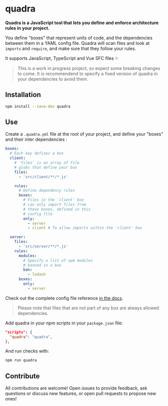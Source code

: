 # quadra

**Quadra is a JavaScript tool that lets you define and enforce architecture rules in your project.**

You define "boxes" that represent units of code, and the dependencies between them in a YAML config file. Quadra will scan files and look at `imports` and `require`, and make sure that they follow your rules.

It supports JavaScript, TypeScript and Vue SFC files :sparkles:

> This is a work in progress project, so expect some breaking changes to come. It is recommendend to specify a fixed version of quadra in your dependencies to avoid them.

## Installation

```bash
npm install --save-dev quadra
```

## Use
Create a `.quadra.yml` file at the root of your project, and define your "boxes" and their inter dependencies :

```yml
boxes:
  # Each key defines a box
  client:
    # 'files' is an array of file
    # globs that define your box
    files:
      - 'src/client/**/*.js'

    rules:
      # Define dependency rules
      boxes:
        # Files in the `client` box
        # can only import files from
        # these boxes, defined in this
        # config file
        only:
          - server
          - client # To allow imports within the 'client' box

  server:
    files:
      - 'src/server/**/*.js'
    rules:
      modules:
        # Specify a list of npm modules
        # banned in a box
        ban:
          - lodash
      boxes:
        only:
          - server
```
Check out the complete config file reference [in the docs](./docs/README.md).

> Please note that files that are not part of any box are always allowed dependencies.

Add quadra in your npm scripts in your `package.json` file:

```json
"scripts": {
  "quadra": "quadra",
},
```

And run checks with:
```bash
npm run quadra
```

## Contribute

All contributions are welcome! Open issues to provide feedback, ask questions or discuss new features, or open pull requests to propose new ones!

